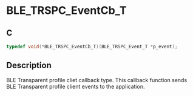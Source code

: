 # BLE_TRSPC_EventCb_T

## C

```c
typedef void(*BLE_TRSPC_EventCb_T)(BLE_TRSPC_Event_T *p_event);
```

## Description

BLE Transparent profile cliet callback type. This callback function sends BLE Transparent profile client events to the application.


